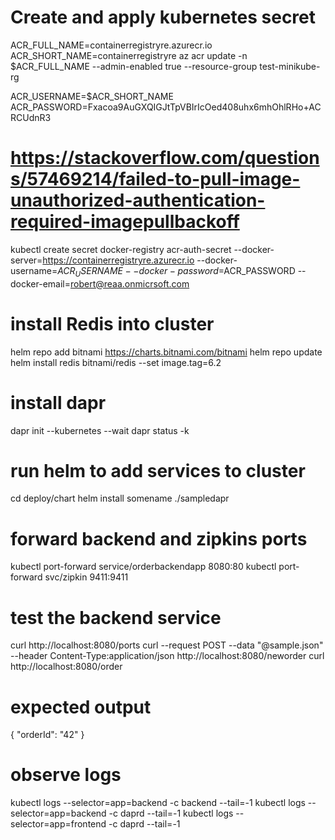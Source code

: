 # Create and apply kubernetes secret
ACR_FULL_NAME=containerregistryre.azurecr.io
ACR_SHORT_NAME=containerregistryre
az acr update -n $ACR_FULL_NAME --admin-enabled true --resource-group test-minikube-rg

ACR_USERNAME=$ACR_SHORT_NAME
ACR_PASSWORD=Fxacoa9AuGXQIGJtTpVBIrIcOed408uhx6mhOhlRHo+ACRCUdnR3

# https://stackoverflow.com/questions/57469214/failed-to-pull-image-unauthorized-authentication-required-imagepullbackoff
kubectl create secret docker-registry acr-auth-secret --docker-server=https://containerregistryre.azurecr.io --docker-username=$ACR_USERNAME --docker-password=$ACR_PASSWORD --docker-email=robert@reaa.onmicrsoft.com


# install Redis into cluster
helm repo add bitnami https://charts.bitnami.com/bitnami
helm repo update
helm install redis bitnami/redis --set image.tag=6.2

# install dapr
dapr init --kubernetes --wait
dapr status -k

# run helm to add services to cluster
cd deploy/chart
helm install somename ./sampledapr

<!-- kubectl apply -f ./deploy/k8-dapr/redis.yaml
kubectl create deployment zipkin --image openzipkin/zipkin
kubectl expose deployment zipkin --type ClusterIP --port 9411
kubectl apply -f ./deploy/k8-dapr/zipkin.yaml

# deploy backend into dapr sidecar
kubectl apply -f ./deploy/k8-dapr/orderbackend.yaml
#this is not the directory 
kubectl rollout status deploy/orderbackendapp -->

# forward backend and zipkins ports
kubectl port-forward service/orderbackendapp 8080:80
kubectl port-forward svc/zipkin 9411:9411

# test the backend service
curl http://localhost:8080/ports
curl --request POST --data "@sample.json" --header Content-Type:application/json http://localhost:8080/neworder
curl http://localhost:8080/order

# expected output
{ "orderId": "42" }

<!-- # frontend app
kubectl apply -f ./deploy/k8-dapr/orderfrontend.yaml -->

# observe logs
kubectl logs --selector=app=backend -c backend --tail=-1
kubectl logs --selector=app=backend -c daprd --tail=-1
kubectl logs --selector=app=frontend -c daprd --tail=-1
